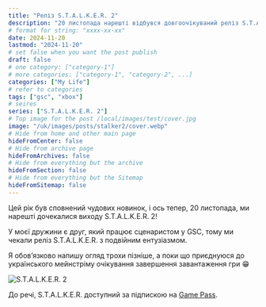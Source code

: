 ```yaml
---
title: "Реліз S.T.A.L.K.E.R. 2"
description: "20 листопада нарешті відбувся довгоочікуваний реліз S.T.A.L.K.E.R. 2!"
# format for string: "xxxx-xx-xx"
date: 2024-11-20
lastmod: "2024-11-20"
# set false when you want the post publish
draft: false
# one category: ["category-1"]
# more categories: ["category-1", "category-2", ...]
categories: ["My Life"]
# refer to categories
tags: ["gsc", "xbox"]
# seires
series: ["S.T.A.L.K.E.R. 2"]
# Top image for the post /local/images/test/cover.jpg
image: "/uk/images/posts/stalker2/cover.webp"
# Hide from home and other main page
hideFromCenter: false
# Hide from archive page
hideFromArchives: false
# Hide from everything but the archive
hideFromSection: false
# Hide from everything but the Sitemap
hideFromSitemap: false
---
```

Цей рік був сповнений чудових новинок, і ось тепер, 20 листопада, ми нарешті дочекалися виходу S.T.A.L.K.E.R. 2!

У моєї дружини є друг, який працює сценаристом у GSC, тому ми чекали реліз S.T.A.L.K.E.R. з подвійним ентузіазмом.

Я обов’язково напишу огляд трохи пізніше, а поки що приєднуюся до українського мейнстріму очікування завершення завантаження гри 😁

<div class="t_center castration cover p_relative atcScreen">
	<p>
		<img src="/images/posts/stalker2/screen.webp" alt="S.T.A.L.K.E.R. 2" />
	</p>
</div>

До речі, S.T.A.L.K.E.R. доступний за підпискою на <a href="https://www.xbox.com/uk-ua/games/store/stalker-2-heart-of-chornobyl-windows-edition/9n3d6v4n58jr" targer="_blank" rel="nofollow">Game Pass</a>.
<!--more-->